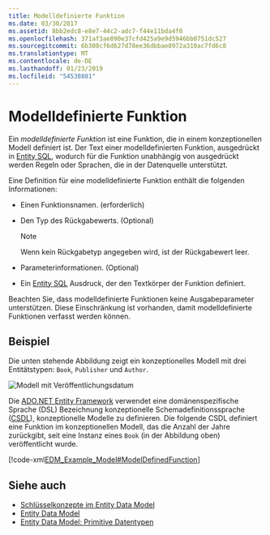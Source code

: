 ```yaml
---
title: Modelldefinierte Funktion
ms.date: 03/30/2017
ms.assetid: 8bb2edc8-e8e7-44c2-adc7-f44e11bda4f0
ms.openlocfilehash: 371af3ae090e37cfd425a9e9d5946bb0751dc527
ms.sourcegitcommit: 6b308cf6d627d78ee36dbbae8972a310ac7fd6c8
ms.translationtype: MT
ms.contentlocale: de-DE
ms.lasthandoff: 01/23/2019
ms.locfileid: "54538881"
---
```

# <a name="model-defined-function"></a>Modelldefinierte Funktion
Ein *modelldefinierte Funktion* ist eine Funktion, die in einem konzeptionellen Modell definiert ist. Der Text einer modelldefinierten Funktion, ausgedrückt in [Entity SQL](../../../../docs/framework/data/adonet/ef/language-reference/entity-sql-language.md), wodurch für die Funktion unabhängig von ausgedrückt werden Regeln oder Sprachen, die in der Datenquelle unterstützt.  
  
 Eine Definition für eine modelldefinierte Funktion enthält die folgenden Informationen:  
  
-   Einen Funktionsnamen. (erforderlich)  
  
-   Den Typ des Rückgabewerts. (Optional)  
  
    > [!NOTE]
    >  Wenn kein Rückgabetyp angegeben wird, ist der Rückgabewert leer.  
  
-   Parameterinformationen. (Optional)  
  
-   Ein [Entity SQL](../../../../docs/framework/data/adonet/ef/language-reference/entity-sql-language.md) Ausdruck, der den Textkörper der Funktion definiert.  
  
 Beachten Sie, dass modelldefinierte Funktionen keine Ausgabeparameter unterstützen. Diese Einschränkung ist vorhanden, damit modelldefinierte Funktionen verfasst werden können.  
  
## <a name="example"></a>Beispiel  
 Die unten stehende Abbildung zeigt ein konzeptionelles Modell mit drei Entitätstypen: `Book`, `Publisher` und `Author`.  
  
 ![Modell mit Veröffentlichungsdatum](../../../../docs/framework/data/adonet/media/modelwithpublisheddate.gif "ModelWithPublishedDate")  
  
 Die [ADO.NET Entity Framework](../../../../docs/framework/data/adonet/ef/index.md) verwendet eine domänenspezifische Sprache (DSL) Bezeichnung konzeptionelle Schemadefinitionssprache ([CSDL](../../../../docs/framework/data/adonet/ef/language-reference/csdl-specification.md)), konzeptionelle Modelle zu definieren. Die folgende CSDL definiert eine Funktion im konzeptionellen Modell, das die Anzahl der Jahre zurückgibt, seit eine Instanz eines `Book` (in der Abbildung oben) veröffentlicht wurde.  
  
 [!code-xml[EDM_Example_Model#ModelDefinedFunction](../../../../samples/snippets/xml/VS_Snippets_Data/edm_example_model/xml/books4.edmx#modeldefinedfunction)]  
  
## <a name="see-also"></a>Siehe auch
- [Schlüsselkonzepte im Entity Data Model](../../../../docs/framework/data/adonet/entity-data-model-key-concepts.md)
- [Entity Data Model](../../../../docs/framework/data/adonet/entity-data-model.md)
- [Entity Data Model: Primitive Datentypen](../../../../docs/framework/data/adonet/entity-data-model-primitive-data-types.md)

